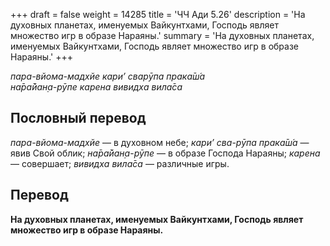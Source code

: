 +++
draft = false
weight = 14285
title = 'ЧЧ Ади 5.26'
description = 'На духовных планетах, именуемых Вайкунтхами, Господь являет множество игр в образе Нараяны.'
summary = 'На духовных планетах, именуемых Вайкунтхами, Господь являет множество игр в образе Нараяны.'
+++

_пара-вйома-мадхйе кари’ сварӯпа прака̄ш́а  
на̄ра̄йан̣а-рӯпе карена вивидха вила̄са_

## Пословный перевод

_пара_\-_вйома_\-_мадхйе_ — в духовном небе; _кари’_ _сва_\-_рӯпа_ _прака̄ш́а_ — явив Свой облик; _на̄ра̄йан̣а_\-_рӯпе_ — в образе Господа Нараяны; _карена_ — совершает; _вивидха_ _вила̄са_ — различные игры.

## Перевод

**На духовных планетах, именуемых Вайкунтхами, Господь являет множество игр в образе Нараяны.**
